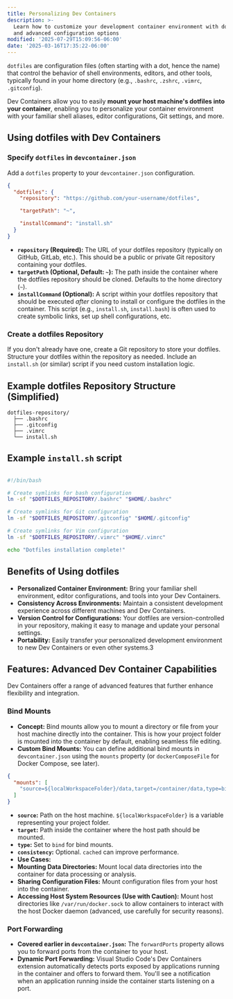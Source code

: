 ```yaml
---
title: Personalizing Dev Containers
description: >-
  Learn how to customize your development container environment with dotfiles
  and advanced configuration options
modified: '2025-07-29T15:09:56-06:00'
date: '2025-03-16T17:35:22-06:00'
---
```


`dotfiles` are configuration files (often starting with a dot, hence the name) that control the behavior of shell environments, editors, and other tools, typically found in your home directory (e.g., `.bashrc`, `.zshrc`, `.vimrc`, `.gitconfig`).

Dev Containers allow you to easily **mount your host machine's dotfiles into your container**, enabling you to personalize your container environment with your familiar shell aliases, editor configurations, Git settings, and more.

## Using dotfiles with Dev Containers

### Specify `dotfiles` in `devcontainer.json`

Add a `dotfiles` property to your `devcontainer.json` configuration.

```json
{
  "dotfiles": {
    "repository": "https://github.com/your-username/dotfiles",

    "targetPath": "~",

    "installCommand": "install.sh"
  }
}
```

- **`repository` (Required):** The URL of your dotfiles repository (typically on GitHub, GitLab, etc.). This should be a public or private Git repository containing your dotfiles.
- **`targetPath` (Optional, Default: `~`):** The path inside the container where the dotfiles repository should be cloned. Defaults to the home directory (`~`).
- **`installCommand` (Optional):** A script within your dotfiles repository that should be executed _after_ cloning to install or configure the dotfiles in the container. This script (e.g., `install.sh`, `install.bash`) is often used to create symbolic links, set up shell configurations, etc.

### Create a dotfiles Repository

If you don't already have one, create a Git repository to store your dotfiles. Structure your dotfiles within the repository as needed. Include an `install.sh` (or similar) script if you need custom installation logic.

## Example dotfiles Repository Structure (Simplified)

```
dotfiles-repository/
  ├── .bashrc
  ├── .gitconfig
  ├── .vimrc
  └── install.sh
```

## Example `install.sh` script

```sh

#!/bin/bash

# Create symlinks for bash configuration
ln -sf "$DOTFILES_REPOSITORY/.bashrc" "$HOME/.bashrc"

# Create symlinks for Git configuration
ln -sf "$DOTFILES_REPOSITORY/.gitconfig" "$HOME/.gitconfig"

# Create symlinks for Vim configuration
ln -sf "$DOTFILES_REPOSITORY/.vimrc" "$HOME/.vimrc"

echo "Dotfiles installation complete!"
```

## Benefits of Using dotfiles

- **Personalized Container Environment:** Bring your familiar shell environment, editor configurations, and tools into your Dev Containers.
- **Consistency Across Environments:** Maintain a consistent development experience across different machines and Dev Containers.
- **Version Control for Configurations:** Your dotfiles are version-controlled in your repository, making it easy to manage and update your personal settings.
- **Portability:** Easily transfer your personalized development environment to new Dev Containers or even other systems.3

## Features: Advanced Dev Container Capabilities

Dev Containers offer a range of advanced features that further enhance flexibility and integration.

### Bind Mounts

- **Concept:** Bind mounts allow you to mount a directory or file from your host machine directly into the container. This is how your project folder is mounted into the container by default, enabling seamless file editing.
- **Custom Bind Mounts:** You can define additional bind mounts in `devcontainer.json` using the `mounts` property (or `dockerComposeFile` for Docker Compose, see later).

```json
{
  "mounts": [
    "source=${localWorkspaceFolder}/data,target=/container/data,type=bind,consistency=cached"
  ]
}
```

- **`source`:** Path on the host machine. `${localWorkspaceFolder}` is a variable representing your project folder.
- **`target`:** Path inside the container where the host path should be mounted.
- **`type`:** Set to `bind` for bind mounts.
- **`consistency`:** Optional. `cached` can improve performance.
- **Use Cases:**
- **Mounting Data Directories:** Mount local data directories into the container for data processing or analysis.
- **Sharing Configuration Files:** Mount configuration files from your host into the container.
- **Accessing Host System Resources (Use with Caution):** Mount host directories like `/var/run/docker.sock` to allow containers to interact with the host Docker daemon (advanced, use carefully for security reasons).

### Port Forwarding

- **Covered earlier in `devcontainer.json`:** The `forwardPorts` property allows you to forward ports from the container to your host.
- **Dynamic Port Forwarding:** Visual Studio Code's Dev Containers extension automatically detects ports exposed by applications running in the container and offers to forward them. You'll see a notification when an application running inside the container starts listening on a port.
